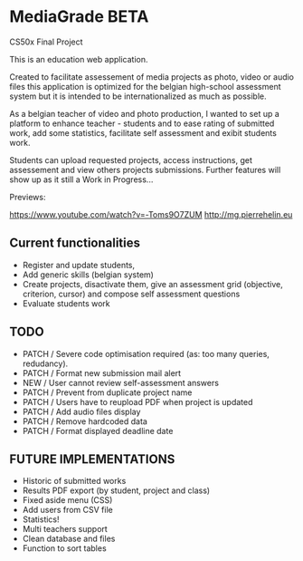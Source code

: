 # MediaGrade BETA
CS50x Final Project

This is an education web application.

Created to facilitate assessement of media projects as photo, video or audio files
this application is optimized for the belgian high-school assessment system but it is intended to be internationalized as much as possible. 

As a belgian teacher of video and photo production, I wanted to set up a platform to enhance teacher - students and to ease rating of submitted work, add some statistics, facilitate self assessment and exibit students work.

Students can upload requested projects, access instructions, get assessement and view others projects submissions.
Further features will show up as it still a Work in Progress...

Previews:

https://www.youtube.com/watch?v=-Toms9O7ZUM
http://mg.pierrehelin.eu


Current functionalities
-----------------------
- Register and update students,
- Add generic skills (belgian system)
- Create projects, disactivate them, give an assessment grid (objective, criterion, cursor) and compose self assessment questions
- Evaluate students work

TODO
----

- PATCH / Severe code optimisation required (as: too many queries, redudancy).
- PATCH / Format new submission mail alert
- NEW   / User cannot review self-assessment answers
- PATCH / Prevent from duplicate project name
- PATCH / Users have to reupload PDF when project is updated
- PATCH / Add audio files display 
- PATCH / Remove hardcoded data
- PATCH / Format displayed deadline date

FUTURE IMPLEMENTATIONS
----------------------

- Historic of submitted works
- Results PDF export (by student, project and class)
- Fixed aside menu (CSS)
- Add users from CSV file
- Statistics!
- Multi teachers support
- Clean database and files
- Function to sort tables

